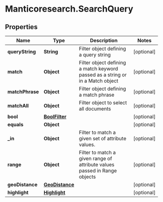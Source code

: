 # Manticoresearch.SearchQuery

## Properties

Name | Type | Description | Notes
------------ | ------------- | ------------- | -------------
**queryString** | **String** | Filter object defining a query string | [optional] 
**match** | **Object** | Filter object defining a match keyword passed as a string or in a Match object | [optional] 
**matchPhrase** | **Object** | Filter object defining a match phrase | [optional] 
**matchAll** | **Object** | Filter object to select all documents | [optional] 
**bool** | [**BoolFilter**](BoolFilter.md) |  | [optional] 
**equals** | **Object** |  | [optional] 
**_in** | **Object** | Filter to match a given set of attribute values. | [optional] 
**range** | **Object** | Filter to match a given range of attribute values passed in Range objects | [optional] 
**geoDistance** | [**GeoDistance**](GeoDistance.md) |  | [optional] 
**highlight** | [**Highlight**](Highlight.md) |  | [optional] 


